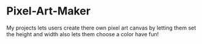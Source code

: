 # Pixel-Art-Maker
My projects lets users create there own pixel art canvas by letting them set the height and width also lets them choose a color have fun!
